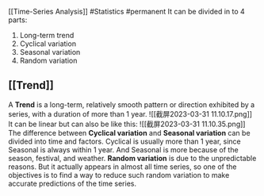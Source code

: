 [[Time-Series Analysis]] 
#Statistics #permanent 
It can be divided in to 4 parts:
1. Long-term trend
2. Cyclical variation
3. Seasonal variation
4. Random variation

## [[Trend]]
A **Trend** is a long-term, relatively smooth pattern or direction exhibited by a series, with a duration of more than 1 year. ![[截屏2023-03-31 11.10.17.png]]
It can be linear but can also be like this: ![[截屏2023-03-31 11.10.35.png]]
The difference between **Cyclical variation** and **Seasonal variation** can be divided into time and factors. Cyclical is usually more than 1 year, since Seasonal is always within 1 year. And Seasonal is more because of the season, festival, and weather.
**Random variation** is due to the unpredictable reasons. But it actually appears in almost all time series, so one of the objectives is to find a way to reduce such random variation to make accurate predictions of the time series.

